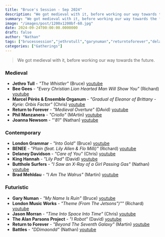 ```yaml
---
title: "Bruce's Session - Sep 2024"
description: "We got medieval with it, before working our way towards the future."
summary: "We got medieval with it, before working our way towards the future."
image: "/images/post/1200x1200bf-60.jpg"
date: 2024-09-24T00:00:00.0000000
draft: false
author: "Nathan"
tags: ["brucessession","jethrotull","garynuman","returntoforever","delaneydavidson","benee","beegees","kinghannah","londongrammar","joannanewsom","buttholesurfers","battles","bradmehldau","jasonmorran","philmanzanera","londonmusicworks","thealanparsonsproject","marcelpérèsandensembleorganum","youtube"]
categories: ["Gatherings"]
---
```

> We got medieval with it, before working our way towards the future.

### Medieval
- **Jethro Tull** - _"The Whistler"_ (Bruce) [youtube](https://www.youtube.com/watch?v=2mBaE-K4RxI)
- **Bee Gees** - _"Every Christian Lion Hearted Man Will Show You"_ (Richard) [youtube](https://www.youtube.com/watch?v=E1YbYXXKWbs)
- **Marcel Pérès & Ensemble Organum** - _"Gradual of Eleanor of Brittany - Kyrie: Orbis Factor"_ (Chris) [youtube](https://www.youtube.com/watch?v=r4vFnFHf8Us)
- **Return to Forever** - _"Medieval Overture"_ (DAvid) [youtube](https://www.youtube.com/watch?v=XjOYscEN6Qc)
- **Phil Manzanera** - _"Criollo"_ (MArtin) [youtube](https://www.youtube.com/watch?v=gkA9QPpUGiQ)
- **Joanna Newsom** - _"'81"_ (Nathan) [youtube](https://www.youtube.com/watch?v=1nz0t7K1prY)
### Contemporary
- **London Grammar** - _"Into Gold"_ (Bruce) [youtube](https://www.youtube.com/watch?v=A7wweDJGgiw)
- **BENEE** - _"Plain (feat. Lily Allen & Flo Milli)"_ (Richard) [youtube](https://www.youtube.com/watch?v=Ep8ujjLnW7M)
- **Delaney Davidson** - _"Care of You"_ (Chris) [youtube](https://www.youtube.com/watch?v=F149p6U0mXw)
- **King Hannah** - _"Lily Pad"_ (David) [youtube](https://www.youtube.com/watch?v=p05GCFpnPF4)
- **Butthole Surfers** - _"I Saw an X-Ray of a Girl Passing Gas"_ (Nathan) [youtube](https://www.youtube.com/watch?v=ScVbbybrbsc)
- **Brad Mehldau** - _"I Am The Walrus"_ (Martin) [youtube](https://www.youtube.com/watch?v=YPuZ671t5t4)
### Futuristic
- **Gary Numan** - _"My Name Is Ruin"_ (Bruce) [youtube](https://www.youtube.com/watch?v=lHomCiPFknY)
- **London Music Works** - _"Theme (From The Jetsons")""_ (Richard) [youtube](https://www.youtube.com/watch?v=D1ilrZTIGlE)
- **Jason Morran** - _"Time Into Space Into Time"_ (Chris) [youtube](https://www.youtube.com/watch?v=0YNn0uVUYw8)
- **The Alan Parsons Project** - _"I Robot"_ (David) [youtube](https://www.youtube.com/watch?v=8ng6N5oXZ9M)
- **Return to Forever** - _"Beyond The Seventh Galaxy"_ (Martin) [youtube](https://www.youtube.com/watch?v=f4gh1Zzg28k)
- **Battles** - _"DDimaondd"_ (Nathan) [youtube](https://www.youtube.com/watch?v=lz5FUm4Gbeo)